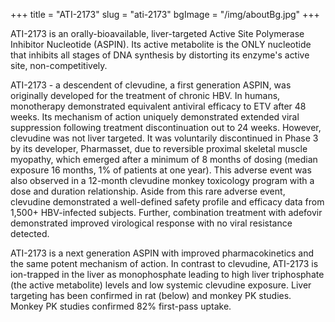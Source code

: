 +++
title = "ATI-2173"
slug = "ati-2173"
bgImage = "/img/aboutBg.jpg"
+++


ATI-2173 is an orally-bioavailable, liver-targeted Active Site Polymerase Inhibitor Nucleotide (ASPIN). Its active metabolite is the ONLY nucleotide that inhibits all stages of DNA synthesis by distorting its enzyme's active site, non-competitively.

ATI-2173 - a descendent of clevudine, a first generation ASPIN, was originally developed for the treatment of chronic HBV. In humans, monotherapy demonstrated equivalent antiviral efficacy to ETV after 48 weeks. Its mechanism of action uniquely demonstrated extended viral suppression following treatment discontinuation out to 24 weeks. However, clevudine was not liver targeted. It was voluntarily discontinued in Phase 3 by its developer, Pharmasset, due to reversible proximal skeletal muscle myopathy, which emerged after a minimum of 8 months of dosing (median exposure 16 months, 1% of patients at one year). This adverse event was also observed in a 12-month clevudine monkey toxicology program with a dose and duration relationship. Aside from this rare adverse event, clevudine demonstrated a well-defined safety profile and efficacy data from 1,500+ HBV-infected subjects. Further, combination treatment with adefovir demonstrated improved virological response with no viral resistance detected. 

ATI-2173 is a next generation ASPIN with improved pharmacokinetics and the same potent mechanism of action. In contrast to clevudine, ATI-2173 is ion-trapped in the liver as monophosphate leading to high liver triphosphate (the active metabolite) levels and low systemic clevudine exposure. Liver targeting has been confirmed in rat (below) and monkey PK studies. Monkey PK studies confirmed 82% first-pass uptake.